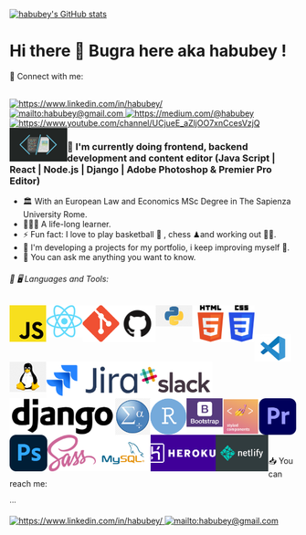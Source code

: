 
   



[![habubey's GitHub stats](https://github-readme-stats.vercel.app/api?username=habubey&show_icons=true&theme=swift)](https://github.com/habubey/github-readme-stats)

# Hi there 👋 Bugra here aka habubey ! 


📩 Connect with me:

<br>
<a href="https://www.linkedin.com/in/habubey/" target="_blank">
    <img src="https://img.shields.io/badge/%20-linkedin-0072b1" alt="https://www.linkedin.com/in/habubey/">
</a>
<br>
<a href="mailto:habubey" target="_blank">
    <img src="https://img.shields.io/badge/%20-gmail-B23121" alt="mailto:habubey@gmail.com">
</a>
<a href="	https://medium.com/@habubey" target="_blank">
    <img src="https://img.shields.io/badge/%20-medium-black" alt="	https://medium.com/@habubey">
</a>
<a href="https://www.youtube.com/channel/UCjueE_aZljOO7xnCcesVzjQ" target="_blank">
    <img width="80px" src="https://img.shields.io/badge/youtube-%23FF0000.svg?&style=for-the-badge&logo=youtube&logoColor=white" alt="https://www.youtube.com/channel/UCjueE_aZljOO7xnCcesVzjQ">
</a>
<a>
<img src="./images/frontend.jpeg" align='left' width="20%" alt="frontend">
</a>    

### 📑 I'm currently doing frontend, backend development and content editor (Java Script | React | Node.js | Django | Adobe Photoshop & Premier Pro Editor)

- 🏛 With an European Law and Economics MSc Degree in The Sapienza University Rome.
- 👨🏻‍💻 A life-long learner.
- ⚡ Fun fact: I love to play basketball 🏀 , chess ♟and working out 🏋🏻.
- 🚀 I'm developing a projects for my portfolio, i keep improving myself 📃.
- 💬 You can ask me anything you want to know.


###### 🔧 🖥 Languages and Tools:


[<img align="left" alt="Javascript" width="64px" src="./images/js.png" />][JavaScript]
[<img align="left" alt="ReactJS" width="64px" src="./images/react-js.png" />][ReactJS]
[<img align="left" alt="Git" width="64px" src="./images/git.png" />][git]
[<img align="left" alt="GitHub" width="64px" src="./images/github.png" />][github]
[<img align="left" alt="Python" width="64px" src="./images/python.png" />][python]
[<img align="left" alt="HTML5" width="64px" src="./images/html.png" />][HTML]
<img align="left" alt="css" height="64px" src="./images/css.png" />
<br><br><br>
[<img align="left" alt="vs" width="64px" src="./images/vs.jpeg" />][linux]
[<img align="left" alt="Linux" width="64px" src="./images/linux.png" />][linux]
<img align="left" alt="Jira" height="64px" src="./images/jira.png" />
<img align="left" alt="Slack" height="64px" src="./images/slack.png"/>
<img align="left" alt="django" height="64px" src="./images/django.png" /><br><br><br>
<img align="left" alt="spss" height="64px" src="./images/spss.png"/>
<img align="left" alt="R" height="64px" src="./images/Ribm.png" vlign=center/>
<img align="left" alt="bootstrap" widtsh="64px" height="50px" src="./images/bootstrap.png" />
<img align="left" alt="styledcomponent" height="64px" src="./images/stylecomponent.png" />
<img align="left" alt="adobeopre" height="64px" src="./images/adobepre.png" />
<img align="left" alt="adobephoto" height="64px" src="./images/adobephoto.png" />
<br><br><br>
<img align="left" alt="sass" height="64px" src="./images/sass.png" />
<img align="left" alt="MySQL" height="64px" src="./images/mysql.png"/>
<img align="left" alt="heroku" height="64px" src="./images/heroku.png"/>
<img align="left" alt="netlify" height="64px" src="./images/netlify.png"/>

<br>

[JavaScript]: https://www.javascript.com/
[ReactJS]: https://tr.reactjs.org/
[vsCode]: https://code.visualstudio.com/
[git]: https://git-scm.com/
[github]: https://github.com/enes9103
[python]: https://www.python.org/
[js]: https://www.javascript.com/
[linux]: https://www.linux.org/
[HTML]: https://www.w3schools.com/html/

<br><br><br>

📥 You can reach me:

∙∙∙ 
<br><br>
<a href="https://www.linkedin.com/in/habubey/" target="_blank">
    <img src="https://img.shields.io/badge/%20-linkedin-0072b1" alt="https://www.linkedin.com/in/habubey/">
</a>
<a href="mailto:habubey" target="_blank">
    <img src="https://img.shields.io/badge/%20-gmail-B23121" alt="mailto:habubey@gmail.com">
</a>
